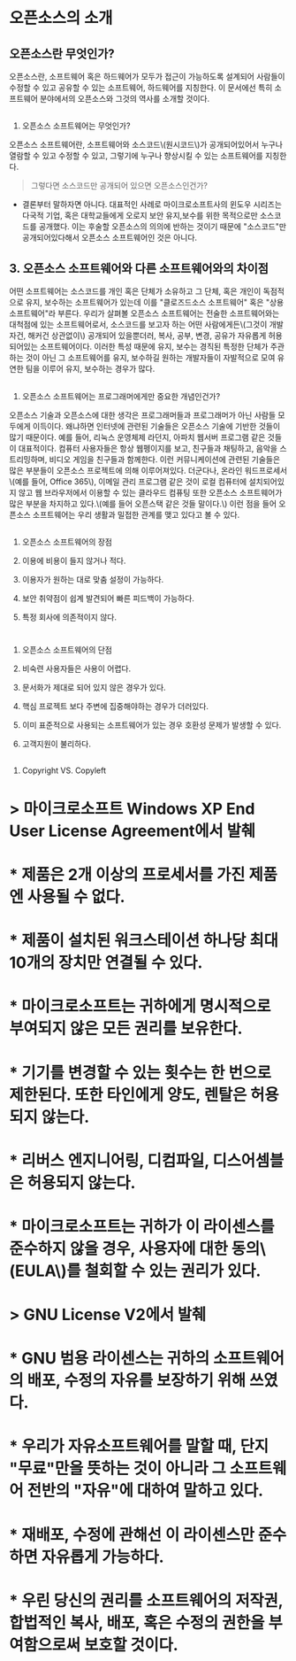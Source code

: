 # 오픈소스의 소개

## 오픈소스란 무엇인가?

오픈소스란, 소프트웨어 혹은 하드웨어가 모두가 접근이 가능하도록 설계되어 사람들이 수정할 수 있고 공유할 수 있는 소프트웨어, 하드웨어를 지칭한다. 이 문서에선 특히 소프트웨어 분야에서의 오픈소스와 그것의 역사를 소개할 것이다.

## 

1. 오픈소스 소프트웨어는 무엇인가?

오픈소스 소프트웨어란, 소프트웨어와 소스코드\\(원시코드\\)가 공개되어있어서 누구나 열람할 수 있고 수정할 수 있고, 그렇기에 누구나 향상시킬 수 있는 소프트웨어를 지칭한다.

> 그렇다면 소스코드만 공개되어 있으면 오픈소스인건가?

* 결론부터 말하자면 아니다. 대표적인 사례로 마이크로소프트사의 윈도우 시리즈는 다국적 기업, 혹은 대학교들에게 오로지 보안 유지,보수를 위한 목적으로만 소스코드를 공개했다. 이는 후술할 오픈소스의 의의에 반하는 것이기 때문에 "소스코드"만 공개되어있다해서 오픈소스 소프트웨어인 것은 아니다.

## 3. 오픈소스 소프트웨어와 다른 소프트웨어와의 차이점

어떤 소프트웨어는 소스코드를 개인 혹은 단체가 소유하고 그 단체, 혹은 개인이 독점적으로 유지, 보수하는 소프트웨어가 있는데 이를 "클로즈드소스 소프트웨어" 혹은 "상용 소프트웨어"라 부른다. 우리가 살펴볼 오픈소스 소프트웨어는 전술한 소프트웨어와는 대척점에 있는 소프트웨어로서, 소스코드를 보고자 하는 어떤 사람에게든\\(그것이 개발자건, 해커건 상관없이\\) 공개되어 있을뿐더러, 복사, 공부, 변경, 공유가 자유롭게 허용되어있는 소프트웨어이다. 이러한 특성 때문에 유지, 보수는 경직된 특정한 단체가 주관하는 것이 아닌  그 소프트웨어를 유지, 보수하길 원하는 개발자들이 자발적으로 모여 유연한 팀을 이루어 유지, 보수하는 경우가 많다.

## 

1. 오픈소스 소프트웨어는 프로그래머에게만 중요한 개념인건가?

오픈소스 기술과 오픈소스에 대한 생각은 프로그래머들과 프로그래머가 아닌 사람들 모두에게 이득이다. 왜냐하면 인터넷에 관련된 기술들은 오픈소스 기술에 기반한 것들이 많기 때문이다. 예를 들어, 리눅스 운영체제 라던지, 아파치 웹서버 프로그램 같은 것들이 대표적이다. 컴퓨터 사용자들은 항상 웹펭이지를 보고, 친구들과 채팅하고, 음악을 스트리밍하며, 비디오 게임을 친구들과 함께한다. 이런 커뮤니케이션에 관련된 기술들은 많은 부분들이 오픈소스 프로젝트에 의해 이루어져있다. 더군다나, 온라인 워드프로세서\\(예를 들어, Office 365\\), 이메일 관리 프로그램 같은 것이 로컬 컴퓨터에 설치되어있지 않고 웹 브라우저에서 이용할 수 있는 클라우드 컴퓨팅 또한 오픈소스 소프트웨어가 많은 부분을 차지하고 있다.\\(예를 들어 오픈스택 같은 것들 말이다.\\) 이런 점을 들어 오픈소스 소프트웨어는 우리 생활과 밀접한 관계를 맺고 있다고 볼 수 있다.

## 

1. 오픈소스 소프트웨어의 장점

2. 이용에 비용이 들지 않거나 적다.

3. 이용자가 원하는 대로 맞춤 설정이 가능하다.

4. 보안 취약점이 쉽계 발견되어 빠른 피드백이 가능하다.

5. 특정 회사에 의존적이지 않다.

# 

1. 오픈소스 소프트웨어의 단점

2. 비숙련 사용자들은 사용이 어렵다.

3. 문서화가 제대로 되어 있지 않은 경우가 있다.

4. 핵심 프로젝트 보다 주변에 집중해야하는 경우가 더러있다.

5. 이미 표준적으로 사용되는 소프트웨어가 있는 경우 호환성 문제가 발생할 수 있다.

6. 고객지원이 불리하다.

## 

1. Copyright VS. Copyleft

# 

# &gt; 마이크로소프트 Windows XP End User License Agreement에서 발췌

# 

# \* 제품은 2개 이상의 프로세서를 가진 제품엔 사용될 수 없다.

# \* 제품이 설치된 워크스테이션 하나당 최대 10개의 장치만 연결될 수 있다.

# \* 마이크로소프트는 귀하에게 명시적으로 부여되지 않은 모든 권리를 보유한다.

# \* 기기를 변경할 수 있는 횟수는 한 번으로 제한된다. 또한 타인에게 양도, 렌탈은 허용되지 않는다.

# \* 리버스 엔지니어링, 디컴파일, 디스어셈블은 허용되지 않는다.

# \* 마이크로소프트는 귀하가 이 라이센스를 준수하지 않을 경우, 사용자에 대한 동의\\(EULA\\)를 철회할 수 있는 권리가 있다.

# 

# &gt; GNU License V2에서 발췌

# 

# \* GNU 범용 라이센스는 귀하의 소프트웨어의 배포, 수정의 자유를 보장하기 위해 쓰였다.

# \* 우리가 자유소프트웨어를 말할 때, 단지 "무료"만을 뜻하는 것이 아니라 그 소프트웨어 전반의 "자유"에 대하여 말하고 있다.

# \* 재배포, 수정에 관해선 이 라이센스만 준수하면 자유롭게 가능하다.

# \* 우린 당신의 권리를 소프트웨어의 저작권, 합법적인 복사, 배포, 혹은 수정의 권한을 부여함으로써 보호할 것이다.



